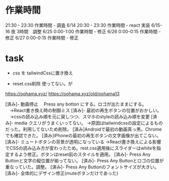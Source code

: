 # 作業時間
21:30 - 23:30 作業時間 - 調査
6/14 20:30 - 23:30 作業時間 - react 実装
6/15-16 夜 3時間　調整
6/25 0:00-1:00 作業時間 - 修正
6/26 0:00-0:15 作業時間 - 修正
6/27 0:00-0:15 作業時間 - 修正

# task
- css を tailwindCssに置き換え

- reset.css削除
 使ってない。が

https://oohama.xyz/
https://oohama.xyz/old/oohama13



[済み]- 動画停止
　Press any botton にする。ロゴが出たままにする。
　→React書き換え時の制御ミス
[済み]- 最初の再生ボタンの位置がおかしい。
　→cssの読み込み順を元に戻しつつ、スマホのstyleの読み込み順を変更
[済み]- media クエリがうまくいってない。
 →原因はtailwindcssの設定によるものだった。利用してないため削除。
 [済み]Androidで最初の動画真っ黒。Chromeでも確認できた。
 [済み]iPhoneの最初の再生ボタンの文字画像が出てこない。
[済み]- ミュートボタンの背景が透明になっている
 →React書き換えによる影響でCSSの読み込み方が変わったため。rest.css適用後にスライダーはwhiteを指定するよう修正。ボタンはreset前のスタイルを適用。
[済み]- Press Any Buttonと文字の縦位置が揃ってない。
[済み]- Press Any Buttonとロゴの位置が重なっていた。調整。
[済み]- Press Any Buttonのフォントサイズが大きい。
[済み]- 全体的にデザイン修正(muteボタンだけであった)